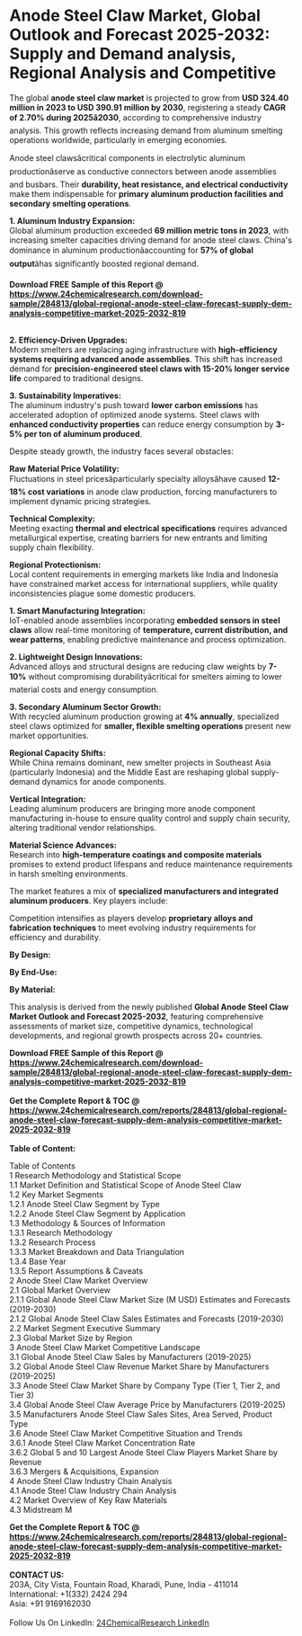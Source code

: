 <h1>Anode Steel Claw Market, Global Outlook and Forecast 2025-2032: Supply and Demand analysis, Regional Analysis and Competitive</h1><p>The global <strong>anode steel claw market</strong> is projected to grow from <strong>USD 324.40 million in 2023 to USD 390.91 million by 2030</strong>, registering a steady <strong>CAGR of 2.70% during 2025â2030</strong>, according to comprehensive industry analysis. This growth reflects increasing demand from aluminum smelting operations worldwide, particularly in emerging economies.</p><p>Anode steel clawsâcritical components in electrolytic aluminum productionâserve as conductive connectors between anode assemblies and busbars. Their <strong>durability, heat resistance, and electrical conductivity</strong> make them indispensable for <strong>primary aluminum production facilities and secondary smelting operations</strong>.</p><p><strong>1. Aluminum Industry Expansion:</strong><br>
Global aluminum production exceeded <strong>69 million metric tons in 2023</strong>, with increasing smelter capacities driving demand for anode steel claws. China's dominance in aluminum productionâaccounting for <strong>57% of global output</strong>âhas significantly boosted regional demand.</p><div><b>Download FREE Sample of this Report @ 
            <a href="https://www.24chemicalresearch.com/download-sample/284813/global-regional-anode-steel-claw-forecast-supply-dem-analysis-competitive-market-2025-2032-819">
            https://www.24chemicalresearch.com/download-sample/284813/global-regional-anode-steel-claw-forecast-supply-dem-analysis-competitive-market-2025-2032-819</a></b></div><br><p><strong>2. Efficiency-Driven Upgrades:</strong><br>
Modern smelters are replacing aging infrastructure with <strong>high-efficiency systems requiring advanced anode assemblies</strong>. This shift has increased demand for <strong>precision-engineered steel claws with 15-20% longer service life</strong> compared to traditional designs.</p><p><strong>3. Sustainability Imperatives:</strong><br>
The aluminum industry's push toward <strong>lower carbon emissions</strong> has accelerated adoption of optimized anode systems. Steel claws with <strong>enhanced conductivity properties</strong> can reduce energy consumption by <strong>3-5% per ton of aluminum produced</strong>.</p><p>Despite steady growth, the industry faces several obstacles:</p><p><strong>Raw Material Price Volatility:</strong><br>
    Fluctuations in steel pricesâparticularly specialty alloysâhave caused <strong>12-18% cost variations</strong> in anode claw production, forcing manufacturers to implement dynamic pricing strategies.</p><p><strong>Technical Complexity:</strong><br>
    Meeting exacting <strong>thermal and electrical specifications</strong> requires advanced metallurgical expertise, creating barriers for new entrants and limiting supply chain flexibility.</p><p><strong>Regional Protectionism:</strong><br>
    Local content requirements in emerging markets like India and Indonesia have constrained market access for international suppliers, while quality inconsistencies plague some domestic producers.</p><p><strong>1. Smart Manufacturing Integration:</strong><br>
IoT-enabled anode assemblies incorporating <strong>embedded sensors in steel claws</strong> allow real-time monitoring of <strong>temperature, current distribution, and wear patterns</strong>, enabling predictive maintenance and process optimization.</p><p><strong>2. Lightweight Design Innovations:</strong><br>
Advanced alloys and structural designs are reducing claw weights by <strong>7-10%</strong> without compromising durabilityâcritical for smelters aiming to lower material costs and energy consumption.</p><p><strong>3. Secondary Aluminum Sector Growth:</strong><br>
With recycled aluminum production growing at <strong>4% annually</strong>, specialized steel claws optimized for <strong>smaller, flexible smelting operations</strong> present new market opportunities.</p><p><strong>Regional Capacity Shifts:</strong><br>
    While China remains dominant, new smelter projects in Southeast Asia (particularly Indonesia) and the Middle East are reshaping global supply-demand dynamics for anode components.</p><p><strong>Vertical Integration:</strong><br>
    Leading aluminum producers are bringing more anode component manufacturing in-house to ensure quality control and supply chain security, altering traditional vendor relationships.</p><p><strong>Material Science Advances:</strong><br>
    Research into <strong>high-temperature coatings and composite materials</strong> promises to extend product lifespans and reduce maintenance requirements in harsh smelting environments.</p><p>The market features a mix of <strong>specialized manufacturers and integrated aluminum producers</strong>. Key players include:</p><p>Competition intensifies as players develop <strong>proprietary alloys and fabrication techniques</strong> to meet evolving industry requirements for efficiency and durability.</p><p><strong>By Design:</strong></p><p><strong>By End-Use:</strong></p><p><strong>By Material:</strong></p><p>This analysis is derived from the newly published <strong>Global Anode Steel Claw Market Outlook and Forecast 2025-2032</strong>, featuring comprehensive assessments of market size, competitive dynamics, technological developments, and regional growth prospects across 20+ countries.</p><div><b>Download FREE Sample of this Report @ 
            <a href="https://www.24chemicalresearch.com/download-sample/284813/global-regional-anode-steel-claw-forecast-supply-dem-analysis-competitive-market-2025-2032-819">
            https://www.24chemicalresearch.com/download-sample/284813/global-regional-anode-steel-claw-forecast-supply-dem-analysis-competitive-market-2025-2032-819</a></b></div><br><div><b>Get the Complete Report & TOC @ 
            <a href="https://www.24chemicalresearch.com/reports/284813/global-regional-anode-steel-claw-forecast-supply-dem-analysis-competitive-market-2025-2032-819">
            https://www.24chemicalresearch.com/reports/284813/global-regional-anode-steel-claw-forecast-supply-dem-analysis-competitive-market-2025-2032-819</a></b></div><br>
            <b>Table of Content:</b><p>Table of Contents<br />
1 Research Methodology and Statistical Scope<br />
1.1 Market Definition and Statistical Scope of Anode Steel Claw<br />
1.2 Key Market Segments<br />
1.2.1 Anode Steel Claw Segment by Type<br />
1.2.2 Anode Steel Claw Segment by Application<br />
1.3 Methodology & Sources of Information<br />
1.3.1 Research Methodology<br />
1.3.2 Research Process<br />
1.3.3 Market Breakdown and Data Triangulation<br />
1.3.4 Base Year<br />
1.3.5 Report Assumptions & Caveats<br />
2 Anode Steel Claw Market Overview<br />
2.1 Global Market Overview<br />
2.1.1 Global Anode Steel Claw Market Size (M USD) Estimates and Forecasts (2019-2030)<br />
2.1.2 Global Anode Steel Claw Sales Estimates and Forecasts (2019-2030)<br />
2.2 Market Segment Executive Summary<br />
2.3 Global Market Size by Region<br />
3 Anode Steel Claw Market Competitive Landscape<br />
3.1 Global Anode Steel Claw Sales by Manufacturers (2019-2025)<br />
3.2 Global Anode Steel Claw Revenue Market Share by Manufacturers (2019-2025)<br />
3.3 Anode Steel Claw Market Share by Company Type (Tier 1, Tier 2, and Tier 3)<br />
3.4 Global Anode Steel Claw Average Price by Manufacturers (2019-2025)<br />
3.5 Manufacturers Anode Steel Claw Sales Sites, Area Served, Product Type<br />
3.6 Anode Steel Claw Market Competitive Situation and Trends<br />
3.6.1 Anode Steel Claw Market Concentration Rate<br />
3.6.2 Global 5 and 10 Largest Anode Steel Claw Players Market Share by Revenue<br />
3.6.3 Mergers & Acquisitions, Expansion<br />
4 Anode Steel Claw Industry Chain Analysis<br />
4.1 Anode Steel Claw Industry Chain Analysis<br />
4.2 Market Overview of Key Raw Materials<br />
4.3 Midstream M</p><div><b>Get the Complete Report & TOC @ 
            <a href="https://www.24chemicalresearch.com/reports/284813/global-regional-anode-steel-claw-forecast-supply-dem-analysis-competitive-market-2025-2032-819">
            https://www.24chemicalresearch.com/reports/284813/global-regional-anode-steel-claw-forecast-supply-dem-analysis-competitive-market-2025-2032-819</a></b></div><br><b>CONTACT US:</b><br>
            203A, City Vista, Fountain Road, Kharadi, Pune, India - 411014<br>
            International: +1(332) 2424 294<br>
            Asia: +91 9169162030 <br><br>
            Follow Us On LinkedIn: <a href="https://www.linkedin.com/company/24chemicalresearch/">24ChemicalResearch LinkedIn</a>